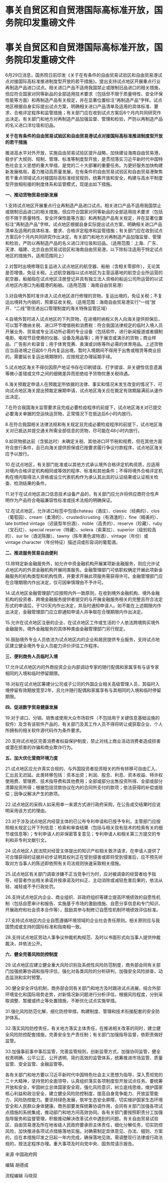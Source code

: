 # 事关自贸区和自贸港国际高标准开放，国务院印发重磅文件

# 事关自贸区和自贸港国际高标准开放，国务院印发重磅文件

6月29日消息，国务院日前印发《关于在有条件的自由贸易试验区和自由贸易港试点对接国际高标准推进制度型开放的若干措施》。提出支持试点地区开展重点行业再制造产品进口试点。相关进口产品不适用我国禁止或限制旧品进口的相关措施，但应符合国家对同等新品的全部适用技术要求（包括但不限于质量特性、安全环保性能等方面）和再制造产品有关规定，并在显著位置标注“再制造产品”字样。试点地区根据自身实际提出试点方案，明确相关进口产品清单及适用的具体标准、要求、合格评定程序和监管措施；有关部门应在收到试点方案后6个月内共同研究作出决定。有关部门和地方对再制造产品加强监督、管理和检验，严防以再制造产品的名义进口洋垃圾和旧品。

**关于在有条件的自由贸易试验区和自由贸易港试点对接国际高标准推进制度型开放的若干措施**

推进高水平对外开放，实施自由贸易试验区提升战略，加快建设海南自由贸易港，稳步扩大规则、规制、管理、标准等制度型开放，是贯彻落实习近平新时代中国特色社会主义思想的重大举措，是党的二十大部署的重要任务。为更好服务加快构建新发展格局，着力推动高质量发展，在有条件的自由贸易试验区和自由贸易港聚焦若干重点领域试点对接国际高标准经贸规则，统筹开放和安全，构建与高水平制度型开放相衔接的制度体系和监管模式，现提出如下措施。

**一、推动货物贸易创新发展**

1.支持试点地区开展重点行业再制造产品进口试点。相关进口产品不适用我国禁止或限制旧品进口的相关措施，但应符合国家对同等新品的全部适用技术要求（包括但不限于质量特性、安全环保性能等方面）和再制造产品有关规定，并在显著位置标注“再制造产品”字样。试点地区根据自身实际提出试点方案，明确相关进口产品清单及适用的具体标准、要求、合格评定程序和监管措施；有关部门应在收到试点方案后6个月内共同研究作出决定。有关部门和地方对再制造产品加强监督、管理和检验，严防以再制造产品的名义进口洋垃圾和旧品。（适用范围：上海、广东、天津、福建、北京自由贸易试验区和海南自由贸易港，以下除标注适用于特定试点地区的措施外，适用范围同上）

2.对暂时出境修理后复运进入试点地区的航空器、船舶（含相关零部件），无论其是否增值，免征关税。上述航空器指以试点地区为主营运基地的航空企业所运营的航空器，船舶指在试点地区注册登记并具有独立法人资格的船运公司所运营的以试点地区内港口为船籍港的船舶。（适用范围：海南自由贸易港）

3.对自境外暂时准许进入试点地区进行修理的货物，复运出境的，免征关税；不复运出境转为内销的，照章征收关税。（适用范围：海南自由贸易港实行“一线”放开、“二线”管住进出口管理制度的海关特殊监管区域）

4.自境外暂时进入试点地区的下列货物，在进境时纳税义务人向海关提供担保后，可以暂不缴纳关税、进口环节增值税和消费税：符合我国法律规定的临时入境人员开展业务、贸易或专业活动所必需的专业设备（包括软件，进行新闻报道或者摄制电影、电视节目使用的仪器、设备及用品等）；用于展览或演示的货物；商业样品、广告影片和录音；用于体育竞赛、表演或训练等所必需的体育用品。上述货物应当自进境之日起6个月内复运出境，暂时入境期间不得用于出售或租赁等商业目的。需要延长复运出境期限的，应按规定办理延期手续。

5.试点地区海关不得仅因原产地证书存在印刷错误、打字错误、非关键性信息遗漏等微小差错或文件之间的细微差异而拒绝给予货物优惠关税待遇。

6.海关预裁定申请人在预裁定所依据的法律、事实和情况未发生改变的情况下，可向试点地区海关提出预裁定展期申请，试点地区海关应在裁定有效期届满前从速作出决定。

7.在符合我国海关监管要求且完成必要检疫程序的前提下，试点地区海关对已提交必要海关单据的空运快运货物，正常情况下在抵达后6小时内放行。

8.在符合我国相关法律法规和有关规定且完成必要检疫程序的前提下，试点地区海关对已抵达并提交通关所需全部信息的货物，尽可能在48小时内放行。

9.如货物抵达前（含抵达时）未确定关税、其他进口环节税和规费，但在其他方面符合放行条件，且已向海关提供担保或已按要求履行争议付款程序，试点地区海关应予以放行。

10.在试点地区，有关部门批准或以其他方式承认境外合格评定机构资质，应适用对境内合格评定机构相同或等效的程序、标准和其他条件；不得将境外合格评定机构在境内取得法人资格或设立代表机构作为承认其出具的认证结果或认证相关检查、检测结果的条件。

11.对于在试点地区进口信息技术设备产品的，有关部门应允许将供应商符合性声明作为产品符合电磁兼容性标准或技术法规的明确保证。

12.在试点地区，允许进口标签中包括chateau（酒庄）、classic（经典的）、clos（葡萄园）、cream（柔滑的）、crusted/crusting（有酒渣的）、fine（精美的）、late
bottled vintage（迟装型年份酒）、noble（高贵的）、reserve（珍藏）、ruby（宝石红）、special
reserve（特藏）、solera（索莱拉）、superior（级别较高的）、sur
lie（酒泥陈酿）、tawny（陈年黄色波特酒）、vintage（年份）或vintage character（年份特征）描述词或形容词的葡萄酒。

**二、推进服务贸易自由便利**

13.除特定新金融服务外，如允许中资金融机构开展某项新金融服务，则应允许试点地区内的外资金融机构开展同类服务。金融管理部门可依职权确定开展此项新金融服务的机构类型和机构性质，并要求开展此项服务需获得许可。金融管理部门应在合理期限内作出决定，仅可因审慎理由不予许可。

14.试点地区金融管理部门应按照内外一致原则，在收到境外金融机构、境外金融机构的投资者、跨境金融服务提供者提交的与开展金融服务相关的完整且符合法定形式的申请后，于120天内作出决定，并及时通知申请人。如不能在上述期限内作出决定，金融管理部门应立即通知申请人并争取在合理期限内作出决定。

15.允许在试点地区注册的企业、在试点地区工作或生活的个人依法跨境购买境外金融服务。境外金融服务的具体种类由金融管理部门另行规定。

16.鼓励境外专业人员依法为试点地区内的企业和居民提供专业服务，支持试点地区建立健全境外专业人员能力评价评估工作程序。

**三、便利商务人员临时入境**

17.允许试点地区内的外商投资企业内部调动专家的随行配偶和家属享有与该专家相同的入境和临时停留期限。

18.对拟在试点地区筹建分公司或子公司的外国企业相关高级管理人员，其临时入境停留有效期放宽至2年，且允许随行配偶和家属享有与其相同的入境和临时停留期限。

**四、促进数字贸易健康发展**

19.对于进口、分销、销售或使用大众市场软件（不包括用于关键信息基础设施的软件）及含有该软件产品的，有关部门及其工作人员不得将转让或获取企业、个人所拥有的相关软件源代码作为条件要求。

20.支持试点地区完善消费者权益保护制度，禁止对线上商业活动消费者造成损害或潜在损害的诈骗和商业欺诈行为。

**五、加大优化营商环境力度**

21.试点地区应允许真实合规的、与外国投资者投资相关的所有转移可自由汇入、汇出且无迟延。此类转移包括：资本出资；利润、股息、利息、资本收益、特许权使用费、管理费、技术指导费和其他费用；全部或部分出售投资所得、全部或部分清算投资所得；根据包括贷款协议在内的合同所支付的款项；依法获得的补偿或赔偿；因争议解决产生的款项。

22.试点地区的采购人如采用单一来源方式进行政府采购，在公告成交结果时应说明采用该方式的理由。

23.对于涉及试点地区内经营主体的已公布专利申请和已授予专利，主管部门应按照相关规定公开下列信息：检索和审查结果（包括与相关现有技术的检索有关的细节或信息等）；专利申请人的非保密答复意见；专利申请人和相关第三方提交的专利和非专利文献引文。

24.试点地区人民法院对经营主体提出的知识产权相关救济请求，在申请人提供了可合理获得的证据并初步证明其权利正在受到侵害或即将受到侵害后，应不预先听取对方当事人的陈述即依照有关司法规则快速采取相关措施。

25.试点地区有关部门调查涉嫌不正当竞争行为时，应对被调查的经营者给予指导，经营者作出相关承诺并按承诺及时纠正、主动消除或减轻危害后果的，依法从轻、减轻或不予行政处罚。

26.支持试点地区内企业、商业组织、非政府组织等建立提高环境绩效的自愿性机制（包括自愿审计和报告、实施基于市场的激励措施、自愿分享信息和专门知识、开展政府和社会资本合作等），鼓励其参与制修订自愿性机制环境绩效评估标准。

27.支持试点地区内企业自愿遵循环境领域的企业社会责任原则。相关原则应与我国赞成或支持的国际标准和指南相一致。

28.支持试点地区劳动人事争议仲裁机构规范、及时以书面形式向当事人提供仲裁裁决，并依法公开。

**六、健全完善风险防控制度**

29.试点地区应建立健全重大风险识别及系统性风险防范制度，商务部会同有关部门加强统筹协调和指导评估，强化对各类风险的分析研判，加强安全风险排查、动态监测和实时预警。

30.健全安全评估机制，商务部会同有关部门和地方及时跟进试点进展，结合外部环境变化和国际局势走势，对新情况新问题进行分析评估，根据风险程度，分别采取调整、暂缓或终止等处置措施，不断优化试点实施举措。

31.强化风险防范化解，细化防控举措，构建制度、管理和技术衔接配套的安全防护体系。

32.落实风险防控责任，有关地方落实主体责任，在推进相关改革的同时，建立健全风险防控配套措施，完善安全生产责任制；有关部门加强指导监督，依职责做好监管。

33.加强事前事中事后监管，完善监管规则，创新监管方式，加强协同监管，健全权责明确、公平公正、公开透明、简约高效的监管体系，统筹推进市场监管、质量监管、安全监管、金融监管等。

各有关部门和地方要以习近平新时代中国特色社会主义思想为指导，深入贯彻党的二十大精神，坚持党的全面领导，认真组织落实各项制度型开放试点任务。要统筹开放和安全，牢固树立总体国家安全观，强化风险意识，树立底线思维，维护国家核心利益和政治安全，建立健全风险防控制度，提高自身竞争能力、开放监管能力、风险防控能力。要坚持绿色发展，筑牢生态安全屏障，切实维护国家生态环境安全和人民群众身体健康。商务部要发挥统筹协调作用，会同有关部门加强各项试点措施的系统集成，推动部门和地方间高效协同。各有关部门要按照职责分工加强指导服务和监督管理，积极推动解决改革试点中遇到的问题。有关自由贸易试验区、自由贸易港及所在地省级人民政府要承担主体责任，细化分解任务，切实防控风险，加快推进各项试点措施落地实施。对确需制定具体意见、办法、细则、方案的，应在本措施印发之日起一年内完成，确保落地见效。需调整现行法律或行政法规的，按法定程序办理。重大事项及时向党中央、国务院请示报告。

来源 中国政府网

编辑 胡德成

流程编辑 马晓双

